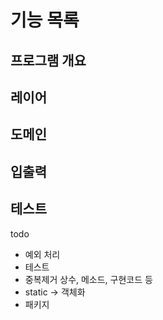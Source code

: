 # 기능 목록

## 프로그램 개요

## 레이어

## 도메인

## 입출력

## 

## 테스트

todo
- 예외 처리
- 테스트
- 중복제거 상수, 메소드, 구현코드 등
- static -> 객체화
- 패키지
